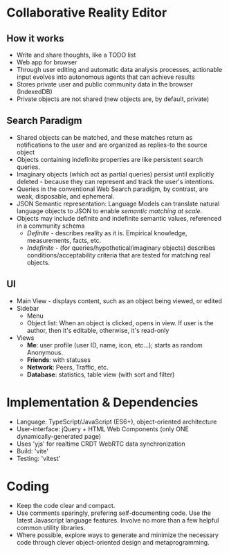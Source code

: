 # Collaborative Reality Editor

## How it works
  - Write and share thoughts, like a TODO list
  - Web app for browser
  - Through user editing and automatic data analysis processes, actionable input evolves into autonomous agents that can achieve results 
  - Stores private user and public community data in the browser (IndexedDB)
  - Private objects are not shared (new objects are, by default, private)


## Search Paradigm
  + Shared objects can be matched, and these matches return as notifications to the user and are organized as replies-to the source object
  + Objects containing indefinite properties are like persistent search queries.  
  + Imaginary objects (which act as partial queries) persist until explicitly deleted - because they can represent and track the user's intentions. 
  + Queries in the conventional Web Search paradigm, by contrast, are weak, disposable, and ephemeral. 
  + JSON Semantic representation: Language Models can translate natural language objects to JSON to enable _semantic matching_ *at scale*.  
  + Objects may include definite and indefinite semantic values, referenced in a community schema  
    + _Definite_ - describes reality as it is.  Empirical knowledge, measurements, facts, etc. 
    + _Indefinite_ - (for queries/hypothetical/imaginary objects) describes conditions/acceptability criteria that are tested for matching real objects.

## UI
  - Main View - displays content, such as an object being viewed, or edited
  - Sidebar
    + Menu
    + Object list:  When an object is clicked, opens in view.  If user is the author, then it's editable, otherwise, it's read-only
  - Views
    + **Me**: user profile (user ID, name, icon, etc...); starts as random Anonymous.
    + **Friends**: with statuses
    + **Network**: Peers, Traffic, etc.
    + **Database**: statistics, table view (with sort and filter)

# Implementation & Dependencies
 * Language: TypeScript/JavaScript (ES6+), object-oriented architecture
 * User-interface: jQuery + HTML Web Components (only ONE dynamically-generated page)
 * Uses 'yjs' for realtime CRDT WebRTC data synchronization
 * Build: 'vite'
 * Testing: 'vitest'

# Coding
 * Keep the code clear and compact.
 * Use comments sparingly, prefering self-documenting code.  Use the latest Javascript language features.  Involve no more than a few helpful common utility libraries.
 * Where possible, explore ways to generate and minimize the necessary code through clever object-oriented design and metaprogramming.

